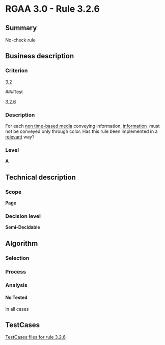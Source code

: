 # RGAA 3.0 -  Rule 3.2.6

## Summary

No-check rule

## Business description

### Criterion

[3.2](http://asqatasun.github.io/RGAA--3.0--EN/RGAA3.0_Criteria_English_version_v1.html#crit-3-2)

###Test

[3.2.6](http://asqatasun.github.io/RGAA--3.0--EN/RGAA3.0_Criteria_English_version_v1.html#test-3-2-6)

### Description
For each <a href="http://asqatasun.github.io/RGAA--3.0--EN/RGAA3.0_Glossary_English_version_v1.html#mMediaNoTemp">non
  time-based media</a> conveying
    information, <a href="http://asqatasun.github.io/RGAA--3.0--EN/RGAA3.0_Glossary_English_version_v1.html#mInfoCouleur">information</a>&nbsp;
    must not be conveyed only through color. Has this rule been
    implemented in a <a href="http://asqatasun.github.io/RGAA--3.0--EN/RGAA3.0_Glossary_English_version_v1.html#mPertinence">relevant</a> way? 


### Level

**A**

## Technical description

### Scope

**Page**

### Decision level

**Semi-Decidable**

## Algorithm

### Selection

### Process

### Analysis

#### No Tested 

In all cases



##  TestCases 

[TestCases files for rule 3.2.6](https://github.com/Asqatasun/Asqatasun/tree/master/rules/rules-rgaa3.0/src/test/resources/testcases/rgaa30/Rgaa30Rule030206/) 



